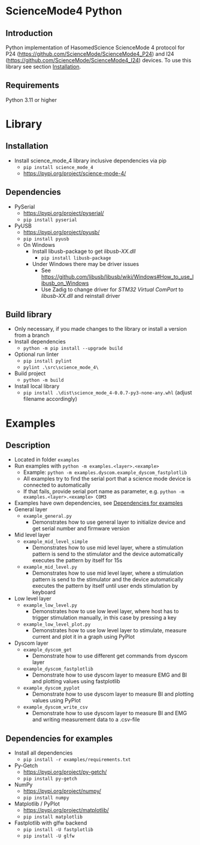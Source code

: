 # ScienceMode4 Python

## Introduction

Python implementation of HasomedScience ScienceMode 4 protocol for P24 (https://github.com/ScienceMode/ScienceMode4_P24) and I24 (https://github.com/ScienceMode/ScienceMode4_I24) devices. To use this library see section [Installation](#installation).

## Requirements

Python 3.11 or higher

# Library

## Installation

- Install science_mode_4 library inclusive dependencies via pip
  - `pip install science_mode_4`
  - https://pypi.org/project/science-mode-4/

## Dependencies

- PySerial
  - https://pypi.org/project/pyserial/
  - `pip install pyserial`
- PyUSB
  - https://pypi.org/project/pyusb/
  - `pip install pyusb` 
  - On Windows
    - Install libusb-package to get _libusb-XX.dll_
      - `pip install libusb-package`
    - Under Windows there may be driver issues
      - See https://github.com/libusb/libusb/wiki/Windows#How_to_use_libusb_on_Windows
      - Use Zadig to change driver for _STM32 Virtual ComPort_ to _libusb-XX.dll_ and reinstall driver

## Build library
- Only necessary, if you made changes to the library or install a version from a branch
- Install dependencies
  - `python -m pip install --upgrade build`
- Optional run linter
  - `pip install pylint`
  - `pylint .\src\science_mode_4\`
- Build project
  - `python -m build`
- Install local library
  - `pip install .\dist\science_mode_4-0.0.7-py3-none-any.whl` (adjust filename accordingly)

# Examples

## Description
- Located in folder `examples`
- Run examples with `python -m examples.<layer>.<example>`
  - Example: `python -m examples.dyscom.example_dyscom_fastplotlib`
  - All examples try to find the serial port that a science mode device is connected to automatically
  - If that fails, provide serial port name as parameter, e.g. `python -m examples.<layer>.<example> COM3`
- Examples have own dependencies, see [Dependencies for examples](#dependencies-for-examples)
- General layer
  - `example_general.py`
    - Demonstrates how to use general layer to initialize device and get serial number and firmware version
- Mid level layer
  - `example_mid_level_simple`
    - Demonstrates how to use mid level layer, where a stimulation pattern is send to the stimulator and the device automatically executes the pattern by itself for 15s
  - `example_mid_level.py`
    - Demonstrates how to use mid level layer, where a stimulation pattern is send to the stimulator and the device automatically executes the pattern by itself until user ends stimulation by keyboard
- Low level layer
  - `example_low_level.py`
    - Demonstrates how to use low level layer, where host has to trigger stimulation manually, in this case by pressing a key 
  - `example_low_level_plot.py`
    - Demonstrates how to use low level layer to stimulate, measure current and plot it in a graph using PyPlot
- Dyscom layer
  - `example_dyscom_get`
    - Demonstrate how to use different get commands from dyscom layer
  - `example_dyscom_fastplotlib`
    - Demonstrate how to use dyscom layer to measure EMG and BI and plotting values using fastplotlib
  - `example_dyscom_pyplot`
    - Demonstrate how to use dyscom layer to measure BI and plotting values using PyPlot
  - `example_dyscom_write_csv`
    - Demonstrate how to use dyscom layer to measure BI and EMG and writing measurement data to a .csv-file

## Dependencies for examples
- Install all dependencies
  - `pip install -r examples/requirements.txt`
- Py-Getch
  - https://pypi.org/project/py-getch/
  - `pip install py-getch`
- NumPy
  - https://pypi.org/project/numpy/
  - `pip install numpy`
- Matplotlib / PyPlot
  - https://pypi.org/project/matplotlib/
  - `pip install matplotlib`
- Fastplotlib with glfw backend
  - `pip install -U fastplotlib`
  - `pip install -U glfw`

